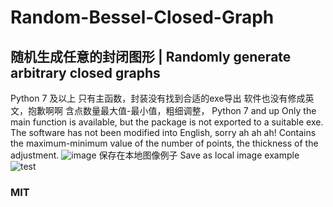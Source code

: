 # Random-Bessel-Closed-Graph
## 随机生成任意的封闭图形 | Randomly generate arbitrary closed graphs
Python 7 及以上
只有主函数，封装没有找到合适的exe导出
软件也没有修成英文，抱歉啊啊
含点数量最大值-最小值，粗细调整，
Python 7 and up
Only the main function is available, but the package is not exported to a suitable exe.
The software has not been modified into English, sorry ah ah ah!
Contains the maximum-minimum value of the number of points, the thickness of the adjustment.
![image](https://github.com/user-attachments/assets/28617022-840a-4eef-9b2a-9035f1515244)
保存在本地图像例子
Save as local image example
![test](https://github.com/user-attachments/assets/f3d7b2ae-0db1-4337-8f11-037b13bd27fd)

### MIT 
